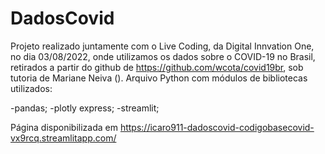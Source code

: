 # DadosCovid

Projeto realizado juntamente com o Live Coding, da Digital Innvation One, no dia 03/08/2022, onde utilizamos os dados sobre o COVID-19 no Brasil, retirados a partir do github de https://github.com/wcota/covid19br, sob tutoria de Mariane Neiva ().
Arquivo Python com módulos de bibliotecas utilizados:

-pandas;
-plotly express;
-streamlit;

Página disponibilizada em https://icaro911-dadoscovid-codigobasecovid-vx9rcq.streamlitapp.com/
